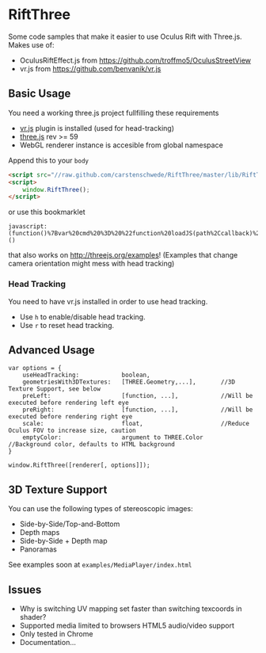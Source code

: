 RiftThree
=========

Some code samples that make it easier to use Oculus Rift with Three.js.
Makes use of:

-	OculusRiftEffect.js from https://github.com/troffmo5/OculusStreetView
-	vr.js from https://github.com/benvanik/vr.js


## Basic Usage

You need a working three.js project fullfilling these requirements
- [vr.js](https://github.com/benvanik/vr.js) plugin is installed (used for head-tracking)
- [three.js](https://github.com/mrdoob/three.js/) rev >= 59
- WebGL renderer instance is accesible from global namespace

Append this to your `body`
```html
<script src="//raw.github.com/carstenschwede/RiftThree/master/lib/RiftThree.js"></script>
<script>
	window.RiftThree();
</script>
```

or use this bookmarklet 
```
javascript:(function()%7Bvar%20cmd%20%3D%20%22function%20loadJS(path%2Ccallback)%20%7Bvar%20script%20%3D%20document.createElement('script')%3Bscript.type%20%3D%20'text%2Fjavascript'%3Bscript.async%20%3D%20true%3Bscript.onload%20%3D%20callback%3Bscript.src%20%3D%20path%3Bdocument.getElementsByTagName('head')%5B0%5D.appendChild(script)%3B%7D%3BloadJS('%2F%2Fraw.github.com%2Fcarstenschwede%2FRiftThree%2Fmaster%2Flib%2FRiftThree.js'%2C%20function()%20%7Bwindow.RiftThree()%3B%7D)%3B%22%3Bvar%20i%20%3D%20document.getElementById('viewer')%3Bvar%20p%20%3D%20document.getElementById('panel')%3Bif%20(i%20%26%26%20p)%20%7Bvar%20is%20%3D%20i.style%2C%20ps%20%3D%20p.style%2C%20iD%2Cs%3Bps.zIndex%20%3D%202%3Bps.bottom%20%3D%20is.left%20%3D%200%3Bis.width%20%3D%20ps.width%20%3D%20%22100%25%22%3Bps.height%20%3D%20%22100px%22%3BiD%20%3D%20i.contentWindow.document%3Bs%20%3D%20iD.createElement('script')%3Bs.text%20%3D%20cmd%3BiD.getElementsByTagName(%22head%22)%5B0%5D.appendChild(s)%3B%7D%20else%20%7Beval(cmd)%3B%7D%7D)()
```
that also works on http://threejs.org/examples! (Examples that change camera orientation might mess with head tracking)


### Head Tracking
You need to have vr.js installed in order to use head tracking.
-	Use `h` to enable/disable head tracking.
- Use `r` to reset head tracking.

## Advanced Usage
```
var options = {
	useHeadTracking:			boolean,
	geometriesWith3DTextures:	[THREE.Geometry,...],		//3D Texture Support, see below
	preLeft:					[function, ...],			//Will be executed before rendering left eye
	preRight:					[function, ...],			//Will be executed before rendering right eye
	scale:						float,						//Reduce Oculus FOV to increase size, caution
	emptyColor:					argument to THREE.Color		//Background color, defaults to HTML background
}

window.RiftThree([renderer[, options]]);

```

## 3D Texture Support
You can use the following types of stereoscopic images:
- Side-by-Side/Top-and-Bottom
- Depth maps
- Side-by-Side + Depth map
- Panoramas

See examples soon at `examples/MediaPlayer/index.html`

## Issues
- Why is switching UV mapping set faster than switching texcoords in shader?
- Supported media limited to browsers HTML5 audio/video support
- Only tested in Chrome
- Documentation...
